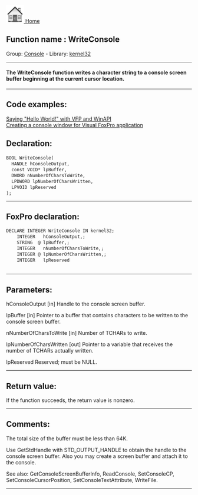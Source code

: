 [<img src="../../images/home.png"> Home ](https://github.com/VFPX/Win32API)  

## Function name : WriteConsole
Group: [Console](../../functions_group.md#Console)  -  Library: [kernel32](../../libraries.md#kernel32)  
***  


#### The WriteConsole function writes a character string to a console screen buffer beginning at the current cursor location.
***  


## Code examples:
[Saying "Hello World!" with VFP and WinAPI](../../samples/sample_119.md)  
[Creating a console window for Visual FoxPro application](../../samples/sample_474.md)  

## Declaration:
```foxpro  
BOOL WriteConsole(
  HANDLE hConsoleOutput,
  const VOID* lpBuffer,
  DWORD nNumberOfCharsToWrite,
  LPDWORD lpNumberOfCharsWritten,
  LPVOID lpReserved
);  
```  
***  


## FoxPro declaration:
```foxpro  
DECLARE INTEGER WriteConsole IN kernel32;
	INTEGER   hConsoleOutput,;
	STRING  @ lpBuffer,;
	INTEGER   nNumberOfCharsToWrite,;
	INTEGER @ lpNumberOfCharsWritten,;
	INTEGER   lpReserved
  
```  
***  


## Parameters:
hConsoleOutput 
[in] Handle to the console screen buffer.

lpBuffer 
[in] Pointer to a buffer that contains characters to be written to the console screen buffer.

nNumberOfCharsToWrite 
[in] Number of TCHARs to write. 

lpNumberOfCharsWritten 
[out] Pointer to a variable that receives the number of TCHARs actually written. 

lpReserved 
Reserved; must be NULL.   
***  


## Return value:
If the function succeeds, the return value is nonzero.  
***  


## Comments:
The total size of the buffer must be less than 64K.  
  
Use GetStdHandle with STD_OUTPUT_HANDLE to obtain the handle to the console screen buffer. Also you may create a screen buffer and attach it to the console.  
  
See also: GetConsoleScreenBufferInfo, ReadConsole, SetConsoleCP, SetConsoleCursorPosition, SetConsoleTextAttribute, WriteFile.  
  
***  

